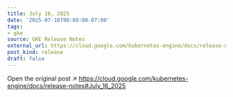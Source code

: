 ```yaml
---
title: July 16, 2025
date: '2025-07-16T00:00:00-07:00'
tags:
- gke
source: GKE Release Notes
external_url: https://cloud.google.com/kubernetes-engine/docs/release-notes#July_16_2025
post_kind: release
draft: false
---
```

Open the original post ↗ https://cloud.google.com/kubernetes-engine/docs/release-notes#July_16_2025

